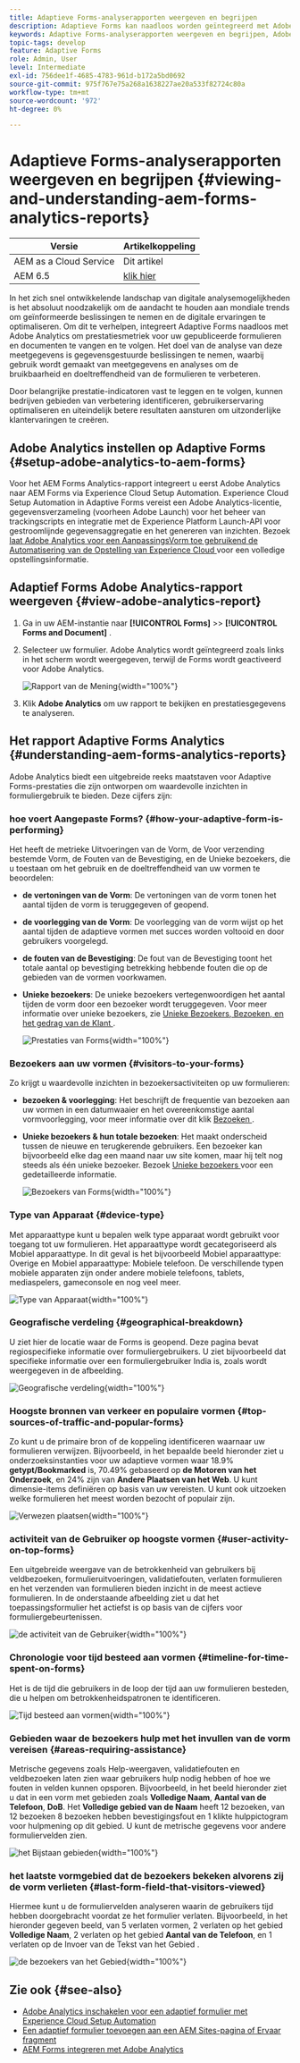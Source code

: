 ```yaml
---
title: Adaptieve Forms-analyserapporten weergeven en begrijpen
description: Adaptieve Forms kan naadloos worden geïntegreerd met Adobe Analytics om prestatiegegevens voor gepubliceerde formulieren en documenten vast te leggen en bij te houden.
keywords: Adaptive Forms-analyserapporten weergeven en begrijpen, Adobe-analyserapport, Forms Analytics-rapport
topic-tags: develop
feature: Adaptive Forms
role: Admin, User
level: Intermediate
exl-id: 756dee1f-4685-4783-961d-b172a5bd0692
source-git-commit: 975f767e75a268a1638227ae20a533f82724c80a
workflow-type: tm+mt
source-wordcount: '972'
ht-degree: 0%

---
```


# Adaptieve Forms-analyserapporten weergeven en begrijpen {#viewing-and-understanding-aem-forms-analytics-reports}

| Versie | Artikelkoppeling |
| -------- | ---------------------------- |
| AEM as a Cloud Service | Dit artikel |
| AEM 6.5 | [ klik hier ](https://experienceleague.adobe.com/docs/experience-manager-65/forms/integrate-aem-forms-with-experience-cloud-solutions/view-understand-aem-forms-analytics-reports.html?lang=nl-NL) |

In het zich snel ontwikkelende landschap van digitale analysemogelijkheden is het absoluut noodzakelijk om de aandacht te houden aan mondiale trends om geïnformeerde beslissingen te nemen en de digitale ervaringen te optimaliseren. Om dit te verhelpen, integreert Adaptive Forms naadloos met Adobe Analytics om prestatiesmetriek voor uw gepubliceerde formulieren en documenten te vangen en te volgen. Het doel van de analyse van deze meetgegevens is gegevensgestuurde beslissingen te nemen, waarbij gebruik wordt gemaakt van meetgegevens en analyses om de bruikbaarheid en doeltreffendheid van de formulieren te verbeteren.

Door belangrijke prestatie-indicatoren vast te leggen en te volgen, kunnen bedrijven gebieden van verbetering identificeren, gebruikerservaring optimaliseren en uiteindelijk betere resultaten aansturen om uitzonderlijke klantervaringen te creëren.

## Adobe Analytics instellen op Adaptive Forms {#setup-adobe-analytics-to-aem-forms}

Voor het AEM Forms Analytics-rapport integreert u eerst Adobe Analytics naar AEM Forms via Experience Cloud Setup Automation. Experience Cloud Setup Automation in Adaptive Forms vereist een Adobe Analytics-licentie, gegevensverzameling (voorheen Adobe Launch) voor het beheer van trackingscripts en integratie met de Experience Platform Launch-API voor gestroomlijnde gegevensaggregatie en het genereren van inzichten. Bezoek [ laat Adobe Analytics voor een AanpassingsVorm toe gebruikend de Automatisering van de Opstelling van Experience Cloud ](/help/forms/enable-adobe-analytics-adaptive-form-using-experience-cloud-setup-automation.md) voor een volledige opstellingsinformatie.

## Adaptief Forms Adobe Analytics-rapport weergeven {#view-adobe-analytics-report}

1. Ga in uw AEM-instantie naar **[!UICONTROL Forms]** >> **[!UICONTROL Forms and Document]** .
1. Selecteer uw formulier. Adobe Analytics wordt geïntegreerd zoals links in het scherm wordt weergegeven, terwijl de Forms wordt geactiveerd voor Adobe Analytics.

   ![ Rapport van de Mening ](assets/activ-aa.png){width="100%"}

1. Klik **Adobe Analytics** om uw rapport te bekijken en prestatiesgegevens te analyseren.

## Het rapport Adaptive Forms Analytics {#understanding-aem-forms-analytics-reports}

Adobe Analytics biedt een uitgebreide reeks maatstaven voor Adaptive Forms-prestaties die zijn ontworpen om waardevolle inzichten in formuliergebruik te bieden. Deze cijfers zijn:

### **hoe voert Aangepaste Forms?** {#how-your-adaptive-form-is-performing}

Het heeft de metrieke Uitvoeringen van de Vorm, de Voor verzending bestemde Vorm, de Fouten van de Bevestiging, en de Unieke bezoekers, die u toestaan om het gebruik en de doeltreffendheid van uw vormen te beoordelen:

* **de vertoningen van de Vorm**: De vertoningen van de vorm tonen het aantal tijden de vorm is teruggegeven of geopend.

* **de voorlegging van de Vorm**: De voorlegging van de vorm wijst op het aantal tijden de adaptieve vormen met succes worden voltooid en door gebruikers voorgelegd.

* **de fouten van de Bevestiging**: De fout van de Bevestiging toont het totale aantal op bevestiging betrekking hebbende fouten die op de gebieden van de vormen voorkwamen.

* **Unieke bezoekers**: De unieke bezoekers vertegenwoordigen het aantal tijden de vorm door een bezoeker wordt teruggegeven. Voor meer informatie over unieke bezoekers, zie [ Unieke Bezoekers, Bezoeken, en het gedrag van de Klant ](https://experienceleague.adobe.com/docs/analytics/components/metrics/visits.html?lang=nl-NL).

  ![ Prestaties van Forms ](assets/forms-performance.png){width="100%"}

### **Bezoekers aan uw vormen** {#visitors-to-your-forms}

Zo krijgt u waardevolle inzichten in bezoekersactiviteiten op uw formulieren:

* **bezoeken &amp; voorlegging**: Het beschrijft de frequentie van bezoeken aan uw vormen in een datumwaaier en het overeenkomstige aantal vormvoorlegging, voor meer informatie over dit klik [ Bezoeken ](https://experienceleague.adobe.com/docs/analytics/components/metrics/visits.html?lang=nl-NL).
* **Unieke bezoekers &amp; hun totale bezoeken**: Het maakt onderscheid tussen de nieuwe en terugkerende gebruikers. Een bezoeker kan bijvoorbeeld elke dag een maand naar uw site komen, maar hij telt nog steeds als één unieke bezoeker. Bezoek [ Unieke bezoekers ](https://experienceleague.adobe.com/docs/analytics/components/metrics/unique-visitors.html?lang=nl-NL) voor een gedetailleerde informatie.

  ![ Bezoekers van Forms ](assets/forms-visitors.png){width="100%"}

### **Type van Apparaat** {#device-type}

Met apparaattype kunt u bepalen welk type apparaat wordt gebruikt voor toegang tot uw formulieren. Het apparaattype wordt gecategoriseerd als Mobiel apparaattype. In dit geval is het bijvoorbeeld Mobiel apparaattype: Overige en Mobiel apparaattype: Mobiele telefoon. De verschillende typen mobiele apparaten zijn onder andere mobiele telefoons, tablets, mediaspelers, gameconsole en nog veel meer.

![ Type van Apparaat ](assets/device-type.png){width="100%"}

### **Geografische verdeling** {#geographical-breakdown}

U ziet hier de locatie waar de Forms is geopend. Deze pagina bevat regiospecifieke informatie over formuliergebruikers. U ziet bijvoorbeeld dat specifieke informatie over een formuliergebruiker India is, zoals wordt weergegeven in de afbeelding.

![ Geografische verdeling ](assets/geographical-breakdown.png){width="100%"}

### **Hoogste bronnen van verkeer en populaire vormen** {#top-sources-of-traffic-and-popular-forms}

Zo kunt u de primaire bron of de koppeling identificeren waarnaar uw formulieren verwijzen. Bijvoorbeeld, in het bepaalde beeld hieronder ziet u onderzoeksinstanties voor uw adaptieve vormen waar 18.9% **getypt/Bookmarked** is, 70.49% gebaseerd op **de Motoren van het Onderzoek**, en 24% zijn van **Andere Plaatsen van het Web**. U kunt dimensie-items definiëren op basis van uw vereisten. U kunt ook uitzoeken welke formulieren het meest worden bezocht of populair zijn.

![ Verwezen plaatsen ](assets/referred-sites.png){width="100%"}

### **activiteit van de Gebruiker op hoogste vormen** {#user-activity-on-top-forms}

Een uitgebreide weergave van de betrokkenheid van gebruikers bij veldbezoeken, formulieruitvoeringen, validatiefouten, verlaten formulieren en het verzenden van formulieren bieden inzicht in de meest actieve formulieren. In de onderstaande afbeelding ziet u dat het toepassingsformulier het actiefst is op basis van de cijfers voor formuliergebeurtenissen.

![ de activiteit van de Gebruiker ](assets/user-activity.png){width="100%"}

### **Chronologie voor tijd besteed aan vormen** {#timeline-for-time-spent-on-forms}

Het is de tijd die gebruikers in de loop der tijd aan uw formulieren besteden, die u helpen om betrokkenheidspatronen te identificeren.

![ Tijd besteed aan vormen ](assets/time-spent-on-forms.png){width="100%"}

### **Gebieden waar de bezoekers hulp met het invullen van de vorm** vereisen {#areas-requiring-assistance}

Metrische gegevens zoals Help-weergaven, validatiefouten en veldbezoeken laten zien waar gebruikers hulp nodig hebben of hoe we fouten in velden kunnen opsporen. Bijvoorbeeld, in het beeld hieronder ziet u dat in een vorm met gebieden zoals **Volledige Naam**, **Aantal van de Telefoon**, **DoB**. Het **Volledige gebied van de Naam** heeft 12 bezoeken, van 12 bezoeken 8 bezoeken hebben bevestigingsfout en 1 klikte hulppictogram voor hulpmening op dit gebied. U kunt de metrische gegevens voor andere formuliervelden zien.

![ het Bijstaan gebieden ](assets/assisting-areas.png){width="100%"}

### **het laatste vormgebied dat de bezoekers bekeken alvorens zij de vorm** verlieten {#last-form-field-that-visitors-viewed}

Hiermee kunt u de formuliervelden analyseren waarin de gebruikers tijd hebben doorgebracht voordat ze het formulier verlaten. Bijvoorbeeld, in het hieronder gegeven beeld, van 5 verlaten vormen, 2 verlaten op het gebied **Volledige Naam**, 2 verlaten op het gebied **Aantal van de Telefoon**, en 1 verlaten op de Invoer van de Tekst van het Gebied **&#x200B;**.

![ de bezoekers van het Gebied ](assets/field-visitors.png){width="100%"}

## Zie ook {#see-also}

* [Adobe Analytics inschakelen voor een adaptief formulier met Experience Cloud Setup Automation](/help/forms/enable-adobe-analytics-adaptive-form-using-experience-cloud-setup-automation.md)
* [Een adaptief formulier toevoegen aan een AEM Sites-pagina of Ervaar fragment](/help/forms/create-or-add-an-adaptive-form-to-aem-sites-page.md)
* [AEM Forms integreren met Adobe Analytics](/help/forms/integrate-aem-forms-with-adobe-analytics.md)
